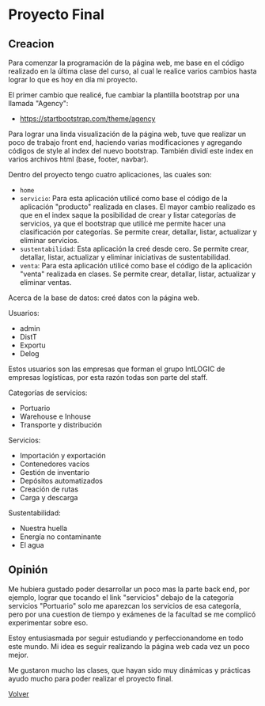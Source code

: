 # Proyecto Final

## Creacion 

Para comenzar la programación de la página web, me base en el código realizado en la última clase del curso, al cual le realice varios cambios hasta lograr lo que es hoy en día mi proyecto.

El primer cambio que realicé, fue cambiar la plantilla bootstrap por una llamada "Agency":
- https://startbootstrap.com/theme/agency

Para lograr una linda visualización de la página web, tuve que realizar un poco de trabajo front end, haciendo varias modificaciones y agregando códigos de style al index del nuevo bootstrap. 
También dividí este index en varios archivos html (base, footer, navbar).

Dentro del proyecto tengo cuatro aplicaciones, las cuales son:
- `home`
- `servicio`: Para esta aplicación utilicé como base el código de la aplicación "producto" realizada en clases. El mayor cambio realizado es que en el index saque la posibilidad de crear y listar categorías de servicios, ya que el bootstrap que utilicé me permite hacer una clasificación por categorías. Se permite crear, detallar, listar, actualizar y eliminar servicios.
- `sustentabilidad`: Esta aplicación la creé desde cero. Se permite crear, detallar, listar, actualizar y eliminar iniciativas de sustentabilidad.
- `venta`: Para esta aplicación utilicé como base el código de la aplicación "venta" realizada en clases. Se permite crear, detallar, listar, actualizar y eliminar ventas.

Acerca de la base de datos: creé datos con la página web.

Usuarios:
- admin
- DistT
- Exportu
- Delog

Estos usuarios son las empresas que forman el grupo IntLOGIC de empresas logísticas, por esta razón todas son parte del staff.

Categorías de servicios:
- Portuario
- Warehouse e Inhouse
- Transporte y distribución 

Servicios:
- Importación y exportación
- Contenedores vacíos
- Gestión de inventario
- Depósitos automatizados
- Creación de rutas
- Carga y descarga

Sustentabilidad:
- Nuestra huella
- Energía no contaminante
- El agua

## Opinión

Me hubiera gustado poder desarrollar un poco mas la parte back end, por ejemplo, lograr que tocando el link "servicios" debajo de la categoría servicios "Portuario" solo me aparezcan los servicios de esa categoría, pero por una cuestion de tiempo y exámenes de la facultad se me complicó experimentar sobre eso.

Estoy entusiasmada por seguir estudiando y perfeccionandome en todo este mundo. Mi idea es seguir realizando la página web cada vez un poco mejor.

Me gustaron mucho las clases, que hayan sido muy dinámicas y prácticas ayudo mucho para poder realizar el proyecto final.

[Volver](../README.md)

